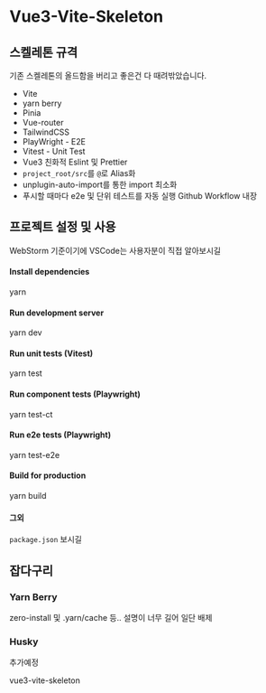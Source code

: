 Vue3-Vite-Skeleton
=================================

스켈레톤 규격
-------

기존 스켈레톤의 올드함을 버리고 좋은건 다 때려밖았습니다.

* Vite
* yarn berry
* Pinia
* Vue-router
* TailwindCSS
* PlayWright - E2E
* Vitest - Unit Test
* Vue3 친화적 Eslint 및 Prettier
* `project_root/src`를 `@`로 Alias화
* unplugin-auto-import를 통한 import 최소화
* 푸시할 때마다 e2e 및 단위 테스트를 자동 실행 Github Workflow 내장

프로젝트 설정 및 사용
------------

WebStorm 기준이기에 VSCode는 사용자분이 직접 알아보시길

#### Install dependencies

yarn

#### Run development server

yarn dev

#### Run unit tests (Vitest)

yarn test

#### Run component tests (Playwright)

yarn test-ct

#### Run e2e tests (Playwright)

yarn test-e2e

#### Build for production

yarn build

#### 그외

`package.json` 보시길

잡다구리
----

### Yarn Berry
zero-install 및 .yarn/cache 등.. 설명이 너무 길어 일단 배제

### Husky

추가예정

vue3-vite-skeleton
